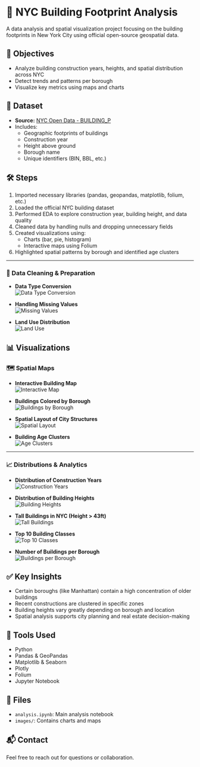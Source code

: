 # 🗽 NYC Building Footprint Analysis

A data analysis and spatial visualization project focusing on the building footprints in New York City using official open-source geospatial data.

## 📌 Objectives

- Analyze building construction years, heights, and spatial distribution across NYC
- Detect trends and patterns per borough
- Visualize key metrics using maps and charts

## 📂 Dataset

- **Source:** [NYC Open Data - BUILDING_P](https://data.cityofnewyork.us/City-Government/BUILDING_P/u9wf-3gbt/about_data)
- Includes:
  - Geographic footprints of buildings
  - Construction year
  - Height above ground
  - Borough name
  - Unique identifiers (BIN, BBL, etc.)

## 🛠️ Steps

1. Imported necessary libraries (pandas, geopandas, matplotlib, folium, etc.)
2. Loaded the official NYC building dataset
3. Performed EDA to explore construction year, building height, and data quality
4. Cleaned data by handling nulls and dropping unnecessary fields
5. Created visualizations using:
   - Charts (bar, pie, histogram)
   - Interactive maps using Folium
6. Highlighted spatial patterns by borough and identified age clusters


---

### 🧹 Data Cleaning & Preparation

- **Data Type Conversion**  
  ![Data Type Conversion](images/data_type_conversion.png)

- **Handling Missing Values**  
  ![Missing Values](images/handling_missing_values.png)

- **Land Use Distribution**  
  ![Land Use](images/land_use_distribution.png)
## 📊 Visualizations

### 🗺️ Spatial Maps

- **Interactive Building Map**  
  ![Interactive Map](images/interactive_building_map.png)

- **Buildings Colored by Borough**  
  ![Buildings by Borough](images/buildings_colored_by_borough.png)

- **Spatial Layout of City Structures**  
  ![Spatial Layout](images/spatial_layout_of_city_structures.png)

- **Building Age Clusters**  
  ![Age Clusters](images/building_age_clusters.png)

---

### 📈 Distributions & Analytics

- **Distribution of Construction Years**  
  ![Construction Years](images/distribution_of_construction_years.png)

- **Distribution of Building Heights**  
  ![Building Heights](images/distribution_of_building_heights.png)

- **Tall Buildings in NYC (Height > 43ft)**  
  ![Tall Buildings](images/tall_buildings_nyc.png)

- **Top 10 Building Classes**  
  ![Top 10 Classes](images/top_10_building_classes.png)

- **Number of Buildings per Borough**  
  ![Buildings per Borough](images/number_of_buildings_per_borough.png)


## ✅ Key Insights

- Certain boroughs (like Manhattan) contain a high concentration of older buildings
- Recent constructions are clustered in specific zones
- Building heights vary greatly depending on borough and location
- Spatial analysis supports city planning and real estate decision-making

## 🧠 Tools Used

- Python
- Pandas & GeoPandas
- Matplotlib & Seaborn
- Plotly
- Folium
- Jupyter Notebook

## 📎 Files

- `analysis.ipynb`: Main analysis notebook
- `images/`: Contains charts and maps

## 📬 Contact

Feel free to reach out for questions or collaboration.
